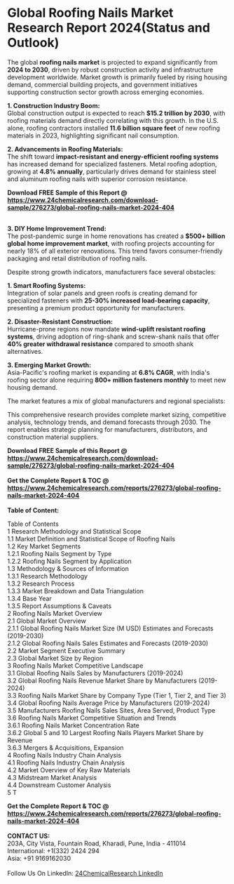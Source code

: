 <h1>Global Roofing Nails Market Research Report 2024(Status and Outlook)</h1><p>The global <strong>roofing nails market</strong> is projected to expand significantly from <strong>2024 to 2030</strong>, driven by robust construction activity and infrastructure development worldwide. Market growth is primarily fueled by rising housing demand, commercial building projects, and government initiatives supporting construction sector growth across emerging economies.</p><p><strong>1. Construction Industry Boom:</strong><br>
Global construction output is expected to reach <strong>$15.2 trillion by 2030</strong>, with roofing materials demand directly correlating with this growth. In the U.S. alone, roofing contractors installed <strong>11.6 billion square feet</strong> of new roofing materials in 2023, highlighting significant nail consumption.</p><p><strong>2. Advancements in Roofing Materials:</strong><br>
The shift toward <strong>impact-resistant and energy-efficient roofing systems</strong> has increased demand for specialized fasteners. Metal roofing adoption, growing at <strong>4.8% annually</strong>, particularly drives demand for stainless steel and aluminum roofing nails with superior corrosion resistance.</p><div><b>Download FREE Sample of this Report @ 
            <a href="https://www.24chemicalresearch.com/download-sample/276273/global-roofing-nails-market-2024-404">
            https://www.24chemicalresearch.com/download-sample/276273/global-roofing-nails-market-2024-404</a></b></div><br><p><strong>3. DIY Home Improvement Trend:</strong><br>
The post-pandemic surge in home renovations has created a <strong>$500+ billion global home improvement market</strong>, with roofing projects accounting for nearly 18% of all exterior renovations. This trend favors consumer-friendly packaging and retail distribution of roofing nails.</p><p>Despite strong growth indicators, manufacturers face several obstacles:</p><p><strong>1. Smart Roofing Systems:</strong><br>
Integration of solar panels and green roofs is creating demand for specialized fasteners with <strong>25-30% increased load-bearing capacity</strong>, presenting a premium product opportunity for manufacturers.</p><p><strong>2. Disaster-Resistant Construction:</strong><br>
Hurricane-prone regions now mandate <strong>wind-uplift resistant roofing systems</strong>, driving adoption of ring-shank and screw-shank nails that offer <strong>40% greater withdrawal resistance</strong> compared to smooth shank alternatives.</p><p><strong>3. Emerging Market Growth:</strong><br>
Asia-Pacific's roofing market is expanding at <strong>6.8% CAGR</strong>, with India's roofing sector alone requiring <strong>800+ million fasteners monthly</strong> to meet new housing demand.</p><p>The market features a mix of global manufacturers and regional specialists:</p><p>This comprehensive research provides complete market sizing, competitive analysis, technology trends, and demand forecasts through 2030. The report enables strategic planning for manufacturers, distributors, and construction material suppliers.</p><div><b>Download FREE Sample of this Report @ 
            <a href="https://www.24chemicalresearch.com/download-sample/276273/global-roofing-nails-market-2024-404">
            https://www.24chemicalresearch.com/download-sample/276273/global-roofing-nails-market-2024-404</a></b></div><br><div><b>Get the Complete Report & TOC @ 
            <a href="https://www.24chemicalresearch.com/reports/276273/global-roofing-nails-market-2024-404">
            https://www.24chemicalresearch.com/reports/276273/global-roofing-nails-market-2024-404</a></b></div><br>
            <b>Table of Content:</b><p>Table of Contents<br />
1 Research Methodology and Statistical Scope<br />
1.1 Market Definition and Statistical Scope of Roofing Nails<br />
1.2 Key Market Segments<br />
1.2.1 Roofing Nails Segment by Type<br />
1.2.2 Roofing Nails Segment by Application<br />
1.3 Methodology & Sources of Information<br />
1.3.1 Research Methodology<br />
1.3.2 Research Process<br />
1.3.3 Market Breakdown and Data Triangulation<br />
1.3.4 Base Year<br />
1.3.5 Report Assumptions & Caveats<br />
2 Roofing Nails Market Overview<br />
2.1 Global Market Overview<br />
2.1.1 Global Roofing Nails Market Size (M USD) Estimates and Forecasts (2019-2030)<br />
2.1.2 Global Roofing Nails Sales Estimates and Forecasts (2019-2030)<br />
2.2 Market Segment Executive Summary<br />
2.3 Global Market Size by Region<br />
3 Roofing Nails Market Competitive Landscape<br />
3.1 Global Roofing Nails Sales by Manufacturers (2019-2024)<br />
3.2 Global Roofing Nails Revenue Market Share by Manufacturers (2019-2024)<br />
3.3 Roofing Nails Market Share by Company Type (Tier 1, Tier 2, and Tier 3)<br />
3.4 Global Roofing Nails Average Price by Manufacturers (2019-2024)<br />
3.5 Manufacturers Roofing Nails Sales Sites, Area Served, Product Type<br />
3.6 Roofing Nails Market Competitive Situation and Trends<br />
3.6.1 Roofing Nails Market Concentration Rate<br />
3.6.2 Global 5 and 10 Largest Roofing Nails Players Market Share by Revenue<br />
3.6.3 Mergers & Acquisitions, Expansion<br />
4 Roofing Nails Industry Chain Analysis<br />
4.1 Roofing Nails Industry Chain Analysis<br />
4.2 Market Overview of Key Raw Materials<br />
4.3 Midstream Market Analysis<br />
4.4 Downstream Customer Analysis<br />
5 T</p><div><b>Get the Complete Report & TOC @ 
            <a href="https://www.24chemicalresearch.com/reports/276273/global-roofing-nails-market-2024-404">
            https://www.24chemicalresearch.com/reports/276273/global-roofing-nails-market-2024-404</a></b></div><br><b>CONTACT US:</b><br>
            203A, City Vista, Fountain Road, Kharadi, Pune, India - 411014<br>
            International: +1(332) 2424 294<br>
            Asia: +91 9169162030 <br><br>
            Follow Us On LinkedIn: <a href="https://www.linkedin.com/company/24chemicalresearch/">24ChemicalResearch LinkedIn</a>